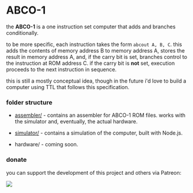 # ABCO-1
the **ABCO-1** is a one instruction set computer that adds and branches conditionally.

to be more specific, each instruction takes the form `abcout A, B, C`. this adds the contents of memory address B to memory address A, stores the result in memory address A, and, if the carry bit is set, branches control to the instruction at ROM address C. if the carry bit is **not** set, execution proceeds to the next instruction in sequence.

this is still a mostly conceptual idea, though in the future i'd love to build a computer using TTL that follows this specification.

### folder structure
- [assembler/](https://github.com/sporeball/ABCO-1/tree/master/assembler) - contains an assembler for ABCO-1 ROM files. works with the simulator and, eventually, the actual hardware. 

- [simulator/](https://github.com/sporeball/ABCO-1/tree/master/simulator) - contains a simulation of the computer, built with Node.js.

- hardware/ - coming soon.

### donate
you can support the development of this project and others via Patreon:

<a href="https://patreon.com/sporeball"><img src="https://img.shields.io/endpoint.svg?url=https%3A%2F%2Fshieldsio-patreon.herokuapp.com%2Fsporeball%2Fpledgesssss&style=for-the-badge" /></a>
